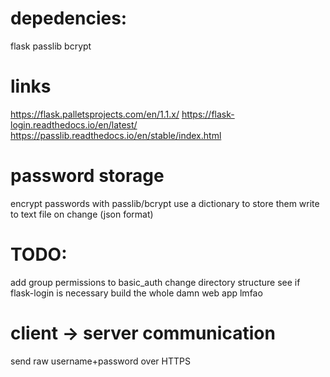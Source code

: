 
# depedencies:
flask
passlib
bcrypt

# links
https://flask.palletsprojects.com/en/1.1.x/
https://flask-login.readthedocs.io/en/latest/
https://passlib.readthedocs.io/en/stable/index.html

# password storage
encrypt passwords with passlib/bcrypt
use a dictionary to store them
write to text file on change (json format)

# TODO:
add group permissions to basic_auth
change directory structure
see if flask-login is necessary
build the whole damn web app lmfao

# client -> server communication
send raw username+password over HTTPS
